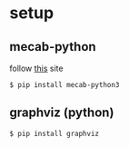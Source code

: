 
# setup


## mecab-python


follow [this](https://qiita.com/taroc/items/b9afd914432da08dafc8) site
```
$ pip install mecab-python3
```


## graphviz (python)


```
$ pip install graphviz
```




